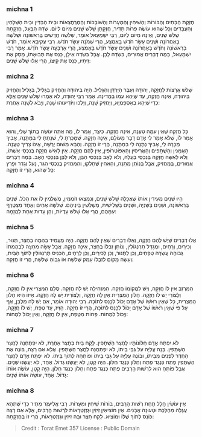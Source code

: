 
### michna 1
חֶזְקַת הַבָּתִּים וְהַבּוֹרוֹת וְהַשִּׁיחִין וְהַמְּעָרוֹת וְהַשּׁוֹבָכוֹת וְהַמֶּרְחֲצָאוֹת וּבֵית הַבַּדִּין וּבֵית הַשְּׁלָחִין וְהָעֲבָדִים וְכָל שֶׁהוּא עוֹשֶׂה פֵרוֹת תָּדִיר, חֶזְקָתָן שָׁלֹשׁ שָׁנִים מִיּוֹם לְיוֹם. שְׂדֵה הַבַּעַל, חֶזְקָתָהּ שָׁלֹשׁ שָׁנִים, וְאֵינָהּ מִיּוֹם לְיוֹם, רַבִּי יִשְׁמָעֵאל אוֹמֵר, שְׁלֹשָׁה חֳדָשִׁים בָּרִאשׁוֹנָה וּשְׁלֹשָׁה בָּאַחֲרוֹנָה וּשְׁנֵים עָשָׂר חֹדֶשׁ בָאֶמְצַע, הֲרֵי שְׁמֹנָה עָשָׂר חֹדֶשׁ. רַבִּי עֲקִיבָא אוֹמֵר, חֹדֶשׁ בָּרִאשׁוֹנָה וְחֹדֶשׁ בָּאַחֲרוֹנָה וּשְׁנֵים עָשָׂר חֹדֶשׁ בָּאֶמְצַע, הֲרֵי אַרְבָּעָה עָשָׂר חֹדֶשׁ. אָמַר רַבִּי יִשְׁמָעֵאל, בַּמֶּה דְבָרִים אֲמוּרִים, בִּשְׂדֵה לָבָן. אֲבָל בִּשְׂדֵה אִילָן, כָּנַס אֶת תְּבוּאָתוֹ, מָסַק אֶת זֵיתָיו, כָּנַס אֶת קֵיצוֹ, הֲרֵי אֵלּוּ שָׁלֹשׁ שָׁנִים: 

### michna 2
שָׁלֹשׁ אֲרָצוֹת לַחֲזָקָה, יְהוּדָה וְעֵבֶר הַיַּרְדֵּן וְהַגָּלִיל. הָיָה בִיהוּדָה וְהֶחֱזִיק בַּגָּלִיל, בַּגָּלִיל וְהֶחֱזִיק בִּיהוּדָה, אֵינָהּ חֲזָקָה, עַד שֶׁיְּהֵא עִמּוֹ בַמְּדִינָה. אָמַר רַבִּי יְהוּדָה, לֹא אָמְרוּ שָׁלֹשׁ שָׁנִים אֶלָּא כְדֵי שֶׁיְּהֵא בְאַסְפַּמְיָא, וְיַחֲזִיק שָׁנָה, וְיֵלְכוּ וְיוֹדִיעוּהוּ שָׁנָה, וְיָבֹא לְשָׁנָה אַחֶרֶת: 

### michna 3
כָּל חֲזָקָה שֶׁאֵין עִמָּהּ טַעֲנָה, אֵינָהּ חֲזָקָה. כֵּיצַד, אָמַר לוֹ, מָה אַתָּה עוֹשֶׂה בְתוֹךְ שֶׁלִּי, וְהוּא אָמַר לוֹ, שֶׁלֹּא אָמַר לִי אָדָם דָּבָר מֵעוֹלָם, אֵינָהּ חֲזָקָה. שֶׁמָּכַרְתָּ לִי, שֶׁנָּתַתָּ לִי בְמַתָּנָה, אָבִיךָ מְכָרָהּ לִי, אָבִיךָ נְתָנָהּ לִי בְמַתָּנָה, הֲרֵי זוֹ חֲזָקָה. וְהַבָּא מִשּׁוּם יְרֻשָּׁה, אֵינוֹ צָרִיךְ טַעֲנָה. הָאֻמָּנִין וְהַשֻּׁתָּפִים וְהָאֲרִיסִין וְהָאַפּוֹטְרוֹפִּין, אֵין לָהֶם חֲזָקָה. אֵין לָאִישׁ חֲזָקָה בְּנִכְסֵי אִשְׁתּוֹ, וְלֹא לָאִשָּׁה חֲזָקָה בְּנִכְסֵי בַעְלָהּ, וְלֹא לָאָב בְּנִכְסֵי הַבֵּן, וְלֹא לַבֵּן בְּנִכְסֵי הָאָב. בַּמֶּה דְבָרִים אֲמוּרִים, בְּמַחֲזִיק, אֲבָל בְּנוֹתֵן מַתָּנָה, וְהָאַחִין שֶׁחָלְקוּ, וְהַמַּחֲזִיק בְּנִכְסֵי הַגֵּר, נָעַל וְגָדַר וּפָרַץ כָּל שֶׁהוּא, הֲרֵי זוֹ חֲזָקָה: 

### michna 4
הָיוּ שְׁנַיִם מְעִידִין אוֹתוֹ שֶׁאֲכָלָהּ שָׁלֹשׁ שָׁנִים, וְנִמְצְאוּ זוֹמְמִין, מְשַׁלְּמִין לוֹ אֶת הַכֹּל. שְׁנַיִם בָּרִאשׁוֹנָה, וּשְׁנַיִם בַּשְּׁנִיָּה, וּשְׁנַיִם בַּשְּׁלִישִׁית, מְשָׁלְשִׁין בֵּינֵיהֶם. שְׁלֹשָׁה אַחִים וְאֶחָד מִצְטָרֵף עִמָּהֶם, הֲרֵי אֵלּוּ שָׁלֹשׁ עֵדֻיּוֹת, וְהֵן עֵדוּת אַחַת לַהֲזָמָה: 

### michna 5
אֵלּוּ דְבָרִים שֶׁיֵּשׁ לָהֶם חֲזָקָה, וְאֵלּוּ דְבָרִים שֶׁאֵין לָהֶם חֲזָקָה. הָיָה מַעֲמִיד בְּהֵמָה בֶחָצֵר, תַּנּוּר, וְכִירַיִם, וְרֵחַיִם, וּמְגַדֵּל תַּרְנְגוֹלִין, וְנוֹתֵן זִבְלוֹ בֶחָצֵר, אֵינָהּ חֲזָקָה. אֲבָל עָשָׂה מְחִצָּה לִבְהֶמְתּוֹ גְּבוֹהָה עֲשָׂרָה טְפָחִים, וְכֵן לַתַּנּוּר, וְכֵן לַכִּירַיִם, וְכֵן לָרֵחַיִם, הִכְנִיס תַּרְנְגוֹלִין לְתוֹךְ הַבַּיִת, וְעָשָׂה מָקוֹם לְזִבְלוֹ עָמֹק שְׁלֹשָׁה אוֹ גָבוֹהַּ שְׁלֹשָׁה, הֲרֵי זוֹ חֲזָקָה: 

### michna 6
הַמַּרְזֵב אֵין לוֹ חֲזָקָה, וְיֵשׁ לִמְקוֹמוֹ חֲזָקָה. הַמַּזְחִילָה יֶשׁ לָהּ חֲזָקָה. סֻלָּם הַמִּצְרִי אֵין לוֹ חֲזָקָה, וְלַצּוֹרִי יֶשׁ לוֹ חֲזָקָה. חַלּוֹן הַמִּצְרִית אֵין לָהּ חֲזָקָה, וְלַצּוֹרִית יֶשׁ לָהּ חֲזָקָה. אֵיזוֹ הִיא חַלּוֹן הַמִּצְרִית, כָּל שֶׁאֵין רֹאשׁוֹ שֶׁל אָדָם יָכוֹל לִכָּנֵס לְתוֹכָהּ. רַבִּי יְהוּדָה אוֹמֵר, אִם יֶשׁ לָהּ מַלְבֵּן, אַף עַל פִּי שֶׁאֵין רֹאשׁוֹ שֶׁל אָדָם יָכוֹל לִכָּנֵס לְתוֹכָהּ, הֲרֵי זוֹ חֲזָקָה. הַזִּיז, עַד טֶפַח, יֶשׁ לוֹ חֲזָקָה, וְיָכוֹל לִמְחוֹת. פָּחוֹת מִטֶּפַח, אֵין לוֹ חֲזָקָה, וְאֵין יָכוֹל לִמְחוֹת: 

### michna 7
לֹא יִפְתַּח אָדָם חַלּוֹנוֹתָיו לַחֲצַר הַשֻּׁתָּפִין. לָקַח בַּיִת בְּחָצֵר אַחֶרֶת, לֹא יִפְתְּחֶנָּה לַחֲצַר הַשֻּׁתָּפִין. בָּנָה עֲלִיָּה עַל גַּבֵּי בֵיתוֹ, לֹא יִפְתָּחֶנָּה לַחֲצַר הַשֻּׁתָּפִין. אֶלָּא אִם רָצָה, בּוֹנֶה אֶת הַחֶדֶר לִפְנִים מִבֵּיתוֹ, וּבוֹנֶה עֲלִיָּה עַל גַּבֵּי בֵיתוֹ וּפוֹתְחָהּ לְתוֹךְ בֵּיתוֹ. לֹא יִפְתַּח אָדָם לַחֲצַר הַשֻּׁתָּפִין פֶּתַח כְּנֶגֶד פֶּתַח וְחַלּוֹן כְּנֶגֶד חַלּוֹן. הָיָה קָטָן, לֹא יַעֲשֶׂנּוּ גָדוֹל. אֶחָד, לֹא יַעֲשֶׂנּוּ שְׁנָיִם. אֲבָל פּוֹתֵחַ הוּא לִרְשׁוּת הָרַבִּים פֶּתַח כְּנֶגֶד פֶּתַח וְחַלּוֹן כְּנֶגֶד חַלּוֹן. הָיָה קָטָן, עוֹשֶׂה אוֹתוֹ גָדוֹל. אֶחָד, עוֹשֶׂה אוֹתוֹ שְׁנָיִם: 

### michna 8
אֵין עוֹשִׂין חָלָל תַּחַת רְשׁוּת הָרַבִּים, בּוֹרוֹת שִׁיחִין וּמְעָרוֹת. רַבִּי אֱלִיעֶזֶר מַתִּיר כְּדֵי שֶׁתְּהֵא עֲגָלָה מְהַלֶּכֶת וּטְעוּנָה אֲבָנִים. אֵין מוֹצִיאִין זִיזִין וּגְזֻזְטְרָאוֹת לִרְשׁוּת הָרַבִּים, אֶלָּא אִם רָצָה כּוֹנֵס לְתוֹךְ שֶׁלּוֹ וּמוֹצִיא. לָקַח חָצֵר וּבָהּ זִיזִין וּגְזֻזְטְרָאוֹת, הֲרֵי זוֹ בְחֶזְקָתָהּ: 

>Credit : Torat Emet 357
>License : Public Domain 